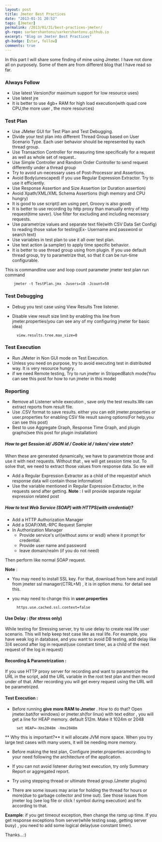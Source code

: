 ```yaml
---
layout: post
title: Jmeter Best Practices
date: "2013-01-31 20:52"
tags: [Jmeter]
permalink: /2013/01/31/best-practices-jmeter/
gh-repo: sarkershantonu/sarkershantonu.github.io
excerpt: "Blog on Jmeter Best Practices"
gh-badge: [star, follow]
comments: true
---
```

In this part I will share some finding of mine using Jmeter. I have not done all on purposely. Some of them are from different blog that I have read so far.

### Always Follow 
- Use latest Version(for maximum support for low resource uses)
- Use latest jre
- It is better to use 4gb+ RAM for high load execution(with quad core CPU,the more user , the more resources)

### Test Plan
- Use JMeter GUI for Test Plan and Test Debugging.
- Divide your test plan into different Thread Group based on User Scenario Type. Each user behavior should be represented by each thread group. 
- Use Transaction Controller for measuring time specifically for a request as well as whole set of request..
- Use Simple Controller and Random Order Controller to send request differently under a thread group
- Try to avoid un-necessary uses of Post-Processor and Assertions. 
- Avoid Body(unescaped) if you use Regular Expression Extractor. Try to use it efficiently.
- Use Response Assertion and Size Assertion (or Duration assertion)
- Avoid Xpath/XML/XML Schema Assertions (high memory and CPU hungry) 
- It is good to use script(I am using perl, Groovy is also good)
- It is better to use recording by http proxy than manually entry of http request(time saver). Use filter for excluding and including necessary requests.
- Use parametrize values and separate text file(with CSV Data Set Config) to reading those value for testing(Ex- Username and password or search text)
- Use variables in test plan to use it all over test plan.
- Use test action (a sampler) to apply time specific behavior. 
- It is better to use thread group using from plugin. If you use default thread group, try to parametrize that, so that it can be run-time configurable.

This is commandline user and loop count parameter jmeter test plan run command  

        jmeter -t TestPlan.jmx -Jusers=10 -Jcount=50

### Test Debugging 
- Debug you test case using View Results Tree listener.
- Disable view result size limit by enabling this line from jmeter.properties(you can see any of my configuring jmeter for basic idea)

        view.results.tree.max_size=0  
  
### Test Execution
- Run JMeter in Non GUI mode on Test Execution. 
- Unless you need on purpose, try to avoid executing test in distributed way. It is very resource hungry.
- if we need Remote testing, Try to run jmeter in StrippedBatch mode(You can see this post for how to run jmeter in this mode)
  
### Reporting
- Remove all Listener while execution , save only the test results.We can extract reports from result file. 
- Use .CSV format to save results. either you can edit jmeter.properties or user.properties for enabling CSV file result saving options(For help,you can see this post)
- Best to use Aggregate Graph, Response Time Graph, and  plugin graphs(see this post for plugin installation)

##### How to get Session id/ JSON id / Cookie id / token/ view state? 
When these are generated dynamically, we have to parametrize those and use it with next requests. Without that , we will get session time out. To solve that, we need to extract those values from response data. So we will 
- Add a Regular Expression Extractor as a child of the request(of which response data will contain those information)
- Use the variable mentioned in Regular Expression Extractor, in the requests send after getting.
**Note** : I will provide separate regular expression related post

##### How to test Web Service (SOAP) with HTTPS(with credential)? 
- Add a HTTP Authorization Manager
- Add a SOAP/XML-RPC Request Sampler
- In Authorization Manager 
    - Provide service's url(without asmx or wsdl) where it prompt for credential. 
    - Provide user name and password 
    - leave domain/realm (if you do not need)

Then perform like normal SOAP request.

**Note** :
- You may need to install SSL key. For that,  download from here and install from jmeter ssl manager(CTRL+M) , it is in option menu. for detail see this. 
- you may need to change this in **user.properties**

        https.use.cached.ssl.context=false

#### Use Delay : (for stress only)
While testing for Stressing server, try to use delay to create real life user scenario. This will help keep test case like as real life. For example, you have weak log in database, and you want to avoid DB testing, add delay like 3/4 second after log in request(use constant timer, as a child of the next request of the log in request)

#### Recording & Parametrization : 
If you use HTTP proxy server for recording and want to parametrize the URL in the script, add the URL variable in the root test plan and then record under of that. After recording you will get every request using the URL will be parametrized. 

#### Test Execution : 
- Before running **give more RAM to Jmeter** . How to do that? Open jmeter.bat(for windows) or jmeter.sh(for linux) with text editor , you will get a line for HEAP memory. default 512m. Make it 1024m or 2048
        
        set HEAP=-Xms2048m -Xmx2048m

** Why this is important?** it will allocate JVM more space. When you try large test cases with many users, it will be needing more memory. 

- Before making the test plan, Configure jmeter.properties according to your need following the architecture of the application.

- If you can not avoid listener during test execution, try only Summary Report or aggregated report.

- Try using stepping thread or ultimate thread group.(Jmeter plugins) 
- There are some issues may arise for holding the thread for hours or more(due to garbage collector and time out). See those issues from jmeter log (see log file or click ! symbol during execution) and fix according to that.

**Example**: if you get timeout exception, then change the ramp up time. 
If you get response exceptions from server(while testing soap, getting server busy) , you need to add some logical delay(use constant timer). 


Thanks...:)